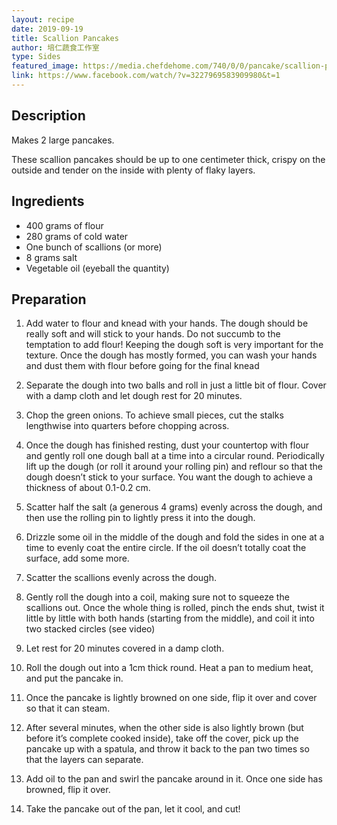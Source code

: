 ```yaml
---
layout: recipe
date: 2019-09-19
title: Scallion Pancakes
author: 培仁蔬食工作室
type: Sides
featured_image: https://media.chefdehome.com/740/0/0/pancake/scallion-pancakes.jpg 
link: https://www.facebook.com/watch/?v=3227969583909980&t=1
---
```

## Description
Makes 2 large pancakes.

These scallion pancakes should be up to one centimeter thick, crispy on the outside and tender on the inside with plenty of flaky layers.


## Ingredients
* 400 grams of flour
* 280 grams of cold water
* One bunch of scallions (or more)
* 8 grams salt
* Vegetable oil (eyeball the quantity)

## Preparation

1. Add water to flour and knead with your hands. The dough should be really soft and will stick to your hands. Do not succumb to the temptation to add flour! Keeping the dough soft is very important for the texture. Once the dough has mostly formed, you can wash your hands and dust them with flour before going for the final knead

2. Separate the dough into two balls and roll in just a little bit of flour. Cover with a damp cloth and let dough rest for 20 minutes.

3. Chop the green onions. To achieve small pieces, cut the stalks lengthwise into quarters before chopping across.

4. Once the dough has finished resting, dust your countertop with flour and gently roll one dough ball at a time into a circular round. Periodically lift up the dough (or roll it around your rolling pin) and reflour so that the dough doesn’t stick to your surface. You want the dough to achieve a thickness of about 0.1-0.2 cm.

5. Scatter half the salt (a generous 4 grams) evenly across the dough, and then use the rolling pin to lightly press it into the dough.

6. Drizzle some oil in the middle of the dough and fold the sides in one at a time to evenly coat the entire circle. If the oil doesn’t totally coat the surface, add some more.

7. Scatter the scallions evenly across the dough.

8. Gently roll the dough into a coil, making sure not to squeeze the scallions out. Once the whole
thing is rolled, pinch the ends shut, twist it little by little with both hands (starting from the
middle), and coil it into two stacked circles (see video)

9. Let rest for 20 minutes covered in a damp cloth.

10. Roll the dough out into a 1cm thick round. Heat a pan to medium heat, and put the pancake in.

11. Once the pancake is lightly browned on one side, flip it over and cover so that it can steam.

12. After several minutes, when the other side is also lightly brown (but before it’s complete cooked
inside), take off the cover, pick up the pancake up with a spatula, and throw it back to the pan
two times so that the layers can separate.

13. Add oil to the pan and swirl the pancake around in it. Once one side has browned, flip it over.

14. Take the pancake out of the pan, let it cool, and cut!
